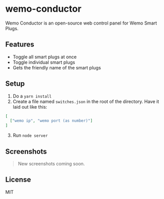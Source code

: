 # wemo-conductor

Wemo Conductor is an open-source web control panel for Wemo Smart Plugs.

## Features

- Toggle all smart plugs at once
- Toggle individual smart plugs
- Gets the friendly name of the smart plugs

## Setup

1. Do a `yarn install`
2. Create a file named `switches.json` in the root of the directory. Have it laid out like this:
```json
[
  ["wemo ip", "wemo port (as number)"]
]
```
3. Run `node server`

## Screenshots

> New screenshots coming soon.

## License

MIT
